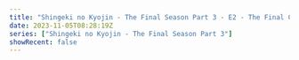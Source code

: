 ```yaml
---
title: "Shingeki no Kyojin - The Final Season Part 3 - E2 - The Final Chapters: Special 2"
date: 2023-11-05T08:28:19Z
series: ["Shingeki no Kyojin - The Final Season Part 3"]
showRecent: false
---
```



<mux-player stream-type="on-demand"
  src="https://kp3d-my.sharepoint.com/personal/ryoo_kp3d_onmicrosoft_com/_layouts/15/download.aspx?share=EQurFpLc_nFHjQZlIrY8ayEBn53qwti5EQjSLezUnsPT_Q" prefer-playback="mse" controls>
  </mux-player>
  
  
  <script src="https://cdn.jsdelivr.net/npm/@mux/mux-player"></script>
  
 <script type="application/ld+json">
 {
  "@context": "https://schema.org/",
  "@type": "VideoObject",
  "name": "Shingeki no Kyojin - The Final Season Part 3 - E2 - The Final Chapters: Special 2",
  "contentUrl": "https://stream.mux.com/i6wbIsjY01Fj9i51vffWFbPJKKyBLZBFw02lvzgYFjOKg.m3u8",
  "thumbnailUrl": "https://www.themoviedb.org/t/p/original/rstHtpbEIoHnmxvsbNH7UlEPeEP.jpg?width=314&fit_mode=preserve&time=25",
  "uploadDate": "2023-11-05T08:28:19Z",
}

</script>